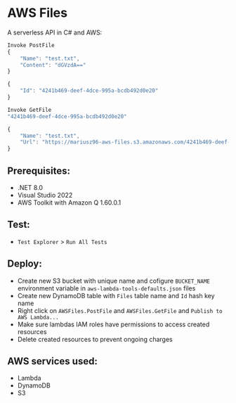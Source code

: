 # AWS Files
A serverless API in C# and AWS:
```JavaScript
Invoke PostFile
{
    "Name": "test.txt",
    "Content": "dGVzdA=="
}
```
```JavaScript
{
    "Id": "4241b469-deef-4dce-995a-bcdb492d0e20"
}
```
```JavaScript
Invoke GetFile
"4241b469-deef-4dce-995a-bcdb492d0e20"
```
```JavaScript
{
    "Name": "test.txt",
    "Url": "https://mariusz96-aws-files.s3.amazonaws.com/4241b469-deef-4dce-995a-bcdb492d0e20?AWSAccessKeyId=ASIAU6GD2XJEOBLQYNXP&Expires=1733135272&x-amz-security-token=IQoJb3JpZ2luX2VjEBIaCXVzLWVhc3QtMSJGMEQCIBOjAG1N38sBj3%2BuHamOgigeg7AMY44vigT4nVjscc%2FNAiB7N1oyrndIFpdnNJBXagbVTjZfAQ7bSa6YQp1%2FJ%2BenhSrrAgi7%2F%2F%2F%2F%2F%2F%2F%2F%2F%2F8BEAAaDDMzOTcxMzExMjY0OCIMyI6lp79iu2Rgo4VYKr8C%2FtqxrXF%2F5K0qRgE%2FyKZuVCB46WDh%2B%2BKZHgGtgAGfOg0h8HnHHfE%2FS6a%2BYRwpCwfZBJfQA43iacJMOlrwWjIICu4CkbL%2B051DBOuzKdQ6l8GEk5tYCtRK0WAizTW%2BdMM8h3Dxd8CUlJFldOqYJsSjbiydkbjapujLAOMwYcE%2Bg9CTuDhrWT0VcrDGL3ttwVJm3RFHlTz%2FEPzfTWHk%2FN2ZLz%2FgGHESnR73CrAoXcDlK3CQrijf7%2BGCkgizj5CmT6u3B1QQy2X%2BQCJReLPz7GBxTlXY8UoozWZGj7nGkGAXfchXbYqjz2szwXa6SMcX9MJlQT7tRhDYw0wAVD9ycq%2FW8qG%2BY1MUxeLMsXDQKtB8Qa5kAi%2BiTtp6JoUnBRuRjdfRICwXic5vt85xvyVpRGdrClk1z7HF6hto5eE%2F6kHGcTCV%2B7W6BjqfAUfpP%2BAHqE%2Bm0MT26t1bQzSs7K%2FsUgx961JonntNfPvRd25vriRLPPjGJP0cPeUnrB4qMLAoc9qE2wV7tQmfMZMTXWVg4BlC6NbgjofzsbDhqiWKMKhoc9n6Bi%2Fa0O72%2BBup%2FEG2Zipq8sZ0N0mEVTf6d6CozhVJt1y%2FWT66sPEGuO1p3JZRJgFrzkQwcPb2B0zmq2Ihzyr%2FuuqI8k33Qg%3D%3D&Signature=%2FDtv1gxRb%2F6yJnPeSfwGkljiljM%3D"
}
```

## Prerequisites:
- .NET 8.0
- Visual Studio 2022
- AWS Toolkit with Amazon Q 1.60.0.1

## Test:
- `Test Explorer` > `Run All Tests`

## Deploy:
- Create new S3 bucket with unique name and cofigure `BUCKET_NAME` environment variable in `aws-lambda-tools-defaults.json` files
- Create new DynamoDB table with `Files` table name and `Id` hash key name
- Right click on `AWSFiles.PostFile` and `AWSFiles.GetFile` and `Publish to AWS Lambda...`
- Make sure lambdas IAM roles have permissions to access created resources
- Delete created resources to prevent ongoing charges

## AWS services used:
- Lambda
- DynamoDB
- S3

